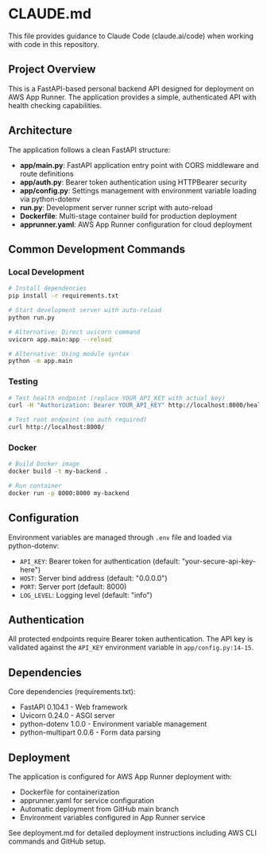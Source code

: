 # CLAUDE.md

This file provides guidance to Claude Code (claude.ai/code) when working with code in this repository.

## Project Overview

This is a FastAPI-based personal backend API designed for deployment on AWS App Runner. The application provides a simple, authenticated API with health checking capabilities.

## Architecture

The application follows a clean FastAPI structure:

- **app/main.py**: FastAPI application entry point with CORS middleware and route definitions
- **app/auth.py**: Bearer token authentication using HTTPBearer security
- **app/config.py**: Settings management with environment variable loading via python-dotenv
- **run.py**: Development server runner script with auto-reload
- **Dockerfile**: Multi-stage container build for production deployment
- **apprunner.yaml**: AWS App Runner configuration for cloud deployment

## Common Development Commands

### Local Development
```bash
# Install dependencies
pip install -r requirements.txt

# Start development server with auto-reload
python run.py

# Alternative: Direct uvicorn command
uvicorn app.main:app --reload

# Alternative: Using module syntax
python -m app.main
```

### Testing
```bash
# Test health endpoint (replace YOUR_API_KEY with actual key)
curl -H "Authorization: Bearer YOUR_API_KEY" http://localhost:8000/health

# Test root endpoint (no auth required)
curl http://localhost:8000/
```

### Docker
```bash
# Build Docker image
docker build -t my-backend .

# Run container
docker run -p 8000:8000 my-backend
```

## Configuration

Environment variables are managed through `.env` file and loaded via python-dotenv:

- `API_KEY`: Bearer token for authentication (default: "your-secure-api-key-here")
- `HOST`: Server bind address (default: "0.0.0.0")
- `PORT`: Server port (default: 8000)
- `LOG_LEVEL`: Logging level (default: "info")

## Authentication

All protected endpoints require Bearer token authentication. The API key is validated against the `API_KEY` environment variable in `app/config.py:14-15`.

## Dependencies

Core dependencies (requirements.txt):
- FastAPI 0.104.1 - Web framework
- Uvicorn 0.24.0 - ASGI server
- python-dotenv 1.0.0 - Environment variable management
- python-multipart 0.0.6 - Form data parsing

## Deployment

The application is configured for AWS App Runner deployment with:
- Dockerfile for containerization
- apprunner.yaml for service configuration
- Automatic deployment from GitHub main branch
- Environment variables configured in App Runner service

See deployment.md for detailed deployment instructions including AWS CLI commands and GitHub setup.
